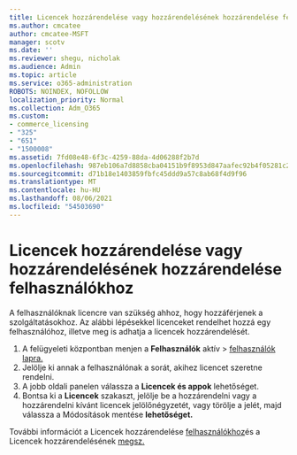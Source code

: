```yaml
---
title: Licencek hozzárendelése vagy hozzárendelésének hozzárendelése felhasználókhoz
ms.author: cmcatee
author: cmcatee-MSFT
manager: scotv
ms.date: ''
ms.reviewer: shegu, nicholak
ms.audience: Admin
ms.topic: article
ms.service: o365-administration
ROBOTS: NOINDEX, NOFOLLOW
localization_priority: Normal
ms.collection: Adm_O365
ms.custom:
- commerce_licensing
- "325"
- "651"
- "1500008"
ms.assetid: 7fd08e48-6f3c-4259-88da-4d06288f2b7d
ms.openlocfilehash: 987eb106a7d8858cba04151b9f8953d847aafec92b4f05281c2bbde4edaf91e6
ms.sourcegitcommit: d71b18e1403859fbfc45ddd9a57c8ab68f4d9f96
ms.translationtype: MT
ms.contentlocale: hu-HU
ms.lasthandoff: 08/06/2021
ms.locfileid: "54503690"
---
```

# <a name="assign-or-unassign-licenses-to-users"></a>Licencek hozzárendelése vagy hozzárendelésének hozzárendelése felhasználókhoz

A felhasználóknak licencre van szükség ahhoz, hogy hozzáférjenek a szolgáltatásokhoz. Az alábbi lépésekkel licenceket rendelhet hozzá egy felhasználóhoz, illetve meg is adhatja a licencek hozzárendelését.
  
1. A felügyeleti központban menjen a **Felhasználók** aktív \> [felhasználók lapra.](https://go.microsoft.com/fwlink/p/?linkid=834822)
2. Jelölje ki annak a felhasználónak a sorát, akihez licencet szeretne rendelni.
3. A jobb oldali panelen válassza a **Licencek és appok** lehetőséget.
4. Bontsa ki a **Licencek** szakaszt, jelölje be a hozzárendelni vagy a hozzárendelni kívánt licencek jelölőnégyzetét, vagy törölje a jelét, majd válassza a Módosítások mentése **lehetőséget.**

További információt a Licencek hozzárendelése [felhasználókhoz](/microsoft-365/admin/manage/assign-licenses-to-users)és a Licencek hozzárendelésének [megsz.](/microsoft-365/admin/manage/remove-licenses-from-users)